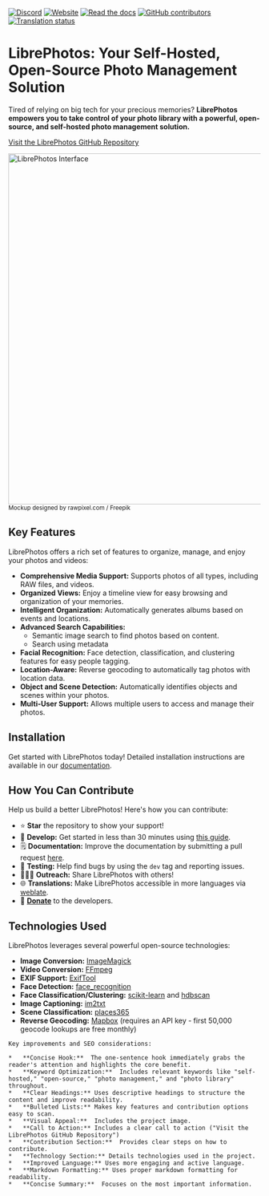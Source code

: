 [![Discord](https://img.shields.io/discord/784619049208250388?style=plastic)][discord] [![Website](https://img.shields.io/website?down_color=lightgrey&down_message=offline&style=plastic&up_color=blue&up_message=online&url=https%3A%2F%2Flibrephotos.com)](https://librephotos.com/)
[![Read the docs](https://img.shields.io/static/v1?label=Read&message=the%20docs&color=blue&style=plastic)](https://docs.librephotos.com/) [![GitHub contributors](https://img.shields.io/github/contributors/librephotos/librephotos?style=plastic)](https://github.com/LibrePhotos/librephotos/graphs/contributors)
<a href="https://hosted.weblate.org/engage/librephotos/">
<img src="https://hosted.weblate.org/widgets/librephotos/-/librephotos-frontend/svg-badge.svg" alt="Translation status" />
</a>

# LibrePhotos: Your Self-Hosted, Open-Source Photo Management Solution

Tired of relying on big tech for your precious memories? **LibrePhotos empowers you to take control of your photo library with a powerful, open-source, and self-hosted photo management solution.**

[Visit the LibrePhotos GitHub Repository](https://github.com/LibrePhotos/librephotos)

<img src="https://github.com/LibrePhotos/librephotos/blob/dev/screenshots/mockups_main_fhd.png?raw=true" alt="LibrePhotos Interface" width="700">
<sub>Mockup designed by rawpixel.com / Freepik</sub>

## Key Features

LibrePhotos offers a rich set of features to organize, manage, and enjoy your photos and videos:

*   **Comprehensive Media Support:** Supports photos of all types, including RAW files, and videos.
*   **Organized Views:** Enjoy a timeline view for easy browsing and organization of your memories.
*   **Intelligent Organization:** Automatically generates albums based on events and locations.
*   **Advanced Search Capabilities:**
    *   Semantic image search to find photos based on content.
    *   Search using metadata
*   **Facial Recognition:**  Face detection, classification, and clustering features for easy people tagging.
*   **Location-Aware:** Reverse geocoding to automatically tag photos with location data.
*   **Object and Scene Detection:** Automatically identifies objects and scenes within your photos.
*   **Multi-User Support:**  Allows multiple users to access and manage their photos.

## Installation

Get started with LibrePhotos today! Detailed installation instructions are available in our [documentation](https://docs.librephotos.com/docs/installation/standard-install).

## How You Can Contribute

Help us build a better LibrePhotos! Here's how you can contribute:

*   ⭐ **Star** the repository to show your support!
*   🚀 **Develop:** Get started in less than 30 minutes using [this guide](https://docs.librephotos.com/docs/development/dev-install).
*   🗒️ **Documentation:** Improve the documentation by submitting a pull request [here](https://github.com/LibrePhotos/librephotos.docs).
*   🧪 **Testing:**  Help find bugs by using the ```dev``` tag and reporting issues.
*   🧑‍🤝‍🧑 **Outreach:** Share LibrePhotos with others!
*   🌐 **Translations:** Make LibrePhotos accessible in more languages via [weblate](https://hosted.weblate.org/engage/librephotos/).
*   💸 [**Donate**](https://github.com/sponsors/derneuere) to the developers.

## Technologies Used

LibrePhotos leverages several powerful open-source technologies:

*   **Image Conversion:** [ImageMagick](https://github.com/ImageMagick/ImageMagick)
*   **Video Conversion:** [FFmpeg](https://github.com/FFmpeg/FFmpeg)
*   **EXIF Support:** [ExifTool](https://github.com/exiftool/exiftool)
*   **Face Detection:** [face_recognition](https://github.com/ageitgey/face_recognition)
*   **Face Classification/Clustering:** [scikit-learn](https://scikit-learn.org/) and [hdbscan](https://github.com/scikit-learn-contrib/hdbscan)
*   **Image Captioning:** [im2txt](https://github.com/HughKu/Im2txt)
*   **Scene Classification:** [places365](http://places.csail.mit.edu/)
*   **Reverse Geocoding:** [Mapbox](https://www.mapbox.com/) (requires an API key - first 50,000 geocode lookups are free monthly)

[discord]: https://discord.gg/xwRvtSDGWb
```
Key improvements and SEO considerations:

*   **Concise Hook:**  The one-sentence hook immediately grabs the reader's attention and highlights the core benefit.
*   **Keyword Optimization:**  Includes relevant keywords like "self-hosted," "open-source," "photo management," and "photo library" throughout.
*   **Clear Headings:** Uses descriptive headings to structure the content and improve readability.
*   **Bulleted Lists:** Makes key features and contribution options easy to scan.
*   **Visual Appeal:**  Includes the project image.
*   **Call to Action:** Includes a clear call to action ("Visit the LibrePhotos GitHub Repository")
*   **Contribution Section:**  Provides clear steps on how to contribute.
*   **Technology Section:** Details technologies used in the project.
*   **Improved Language:** Uses more engaging and active language.
*   **Markdown Formatting:** Uses proper markdown formatting for readability.
*   **Concise Summary:**  Focuses on the most important information.